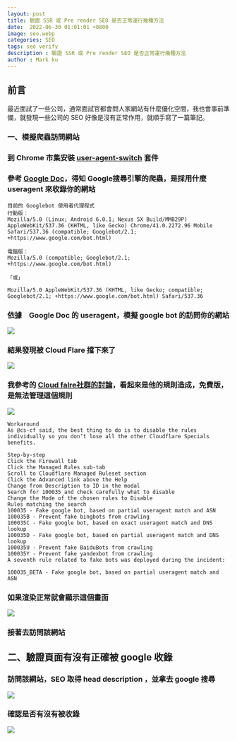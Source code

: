 ```yaml
---
layout: post
title: 驗證 SSR 或 Pre render SEO 是否正常運行幾種方法
date:  2022-06-30 01:01:01 +0800
image: seo.webp
categories: SEO
tags: seo verify
description : 驗證 SSR 或 Pre render SEO 是否正常運行幾種方法
author : Mark ku
---
```

## 前言
最近面試了一些公司，通常面試官都會問人家網站有什麼優化空間，我也會事前準備，就發現一些公司的 SEO 好像是沒有正常作用，就順手寫了一篇筆記。

### 一、模擬爬蟲訪問網站
### 到 Chrome 市集安裝 [user-agent-switch](https://chrome.google.com/webstore/detail/user-agent-switcher-for-c/djflhoibgkdhkhhcedjiklpkjnoahfmg?hl=zh-TW) 套件

### 參考 [Google Doc](https://developers.google.com/search/blog/2019/10/updating-user-agent-of-googlebot)，得知 Google搜尋引擎的爬蟲，是採用什麼 useragent 來收錄你的網站

```
目前的 Googlebot 使用者代理程式
行動版：
Mozilla/5.0 (Linux; Android 6.0.1; Nexus 5X Build/MMB29P) AppleWebKit/537.36 (KHTML, like Gecko) Chrome/41.0.2272.96 Mobile Safari/537.36 (compatible; Googlebot/2.1; +https://www.google.com/bot.html)

電腦版：
Mozilla/5.0 (compatible; Googlebot/2.1; +https://www.google.com/bot.html)

「或」

Mozilla/5.0 AppleWebKit/537.36 (KHTML, like Gecko; compatible; Googlebot/2.1; +https://www.google.com/bot.html) Safari/537.36
```

### 依據　Google Doc 的 useragent，模擬 google bot 的訪問你的網站
![](https://i.imgur.com/3K3T80i.png)
### 結果發現被 Cloud Flare 擋下來了
![](https://i.imgur.com/LQMIVyW.png)

### 我參考的 [Cloud falre社群的討論](https://community.cloudflare.com/t/cloudflare-managed-special-rules-are-blocking-googlebot/82911/14)，看起來是他的規則造成，免費版，是無法管理這個規則

![](https://i.imgur.com/smFNMo1.png)

```
Workaround
As @cs-cf said, the best thing to do is to disable the rules individually so you don’t lose all the other Cloudflare Specials benefits.

Step-by-step
Click the Firewall tab
Click the Managed Rules sub-tab
Scroll to Cloudflare Managed Ruleset section
Click the Advanced link above the Help
Change from Description to ID in the modal
Search for 100035 and check carefully what to disable
Change the Mode of the chosen rules to Disable
Rules matching the search
100035 - Fake google bot, based on partial useragent match and ASN
100035B - Prevent fake bingbots from crawling
100035C - Fake google bot, based on exact useragent match and DNS lookup
100035D - Fake google bot, based on partial useragent match and DNS lookup
100035U - Prevent fake BaiduBots from crawling
100035Y - Prevent fake yandexbot from crawling
A seventh rule related to fake bots was deployed during the incident:

100035_BETA - Fake google bot, based on partial useragent match and ASN
```

### 如果渲染正常就會顯示這個畫面
![](https://i.imgur.com/TZci26Z.jpg)

### 接著去訪問該網站

## 二、驗證頁面有沒有正確被 google 收錄

### 訪問該網站，SEO 取得 head description ，並拿去 google 搜尋
![](https://i.imgur.com/R4ac5dl.png)

### 確認是否有沒有被收錄
![](https://i.imgur.com/55WLOCy.png)


